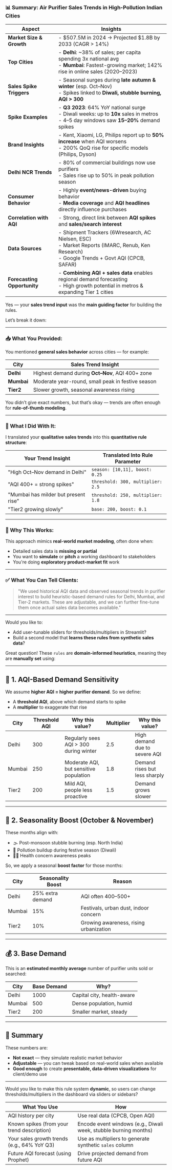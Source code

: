 ### 📊 Summary: Air Purifier Sales Trends in High-Pollution Indian Cities

| **Aspect**                        | **Insights**                                                                                                                                                     |
|----------------------------------|------------------------------------------------------------------------------------------------------------------------------------------------------------------|
| **Market Size & Growth**         | - $507.5M in 2024 → Projected $1.8B by 2033 (CAGR > 14%)                                                                                                          |
| **Top Cities**                   | - **Delhi**: ~38% of sales; per capita spending 3x national avg<br>- **Mumbai**: Fastest-growing market; 142% rise in online sales (2020–2023)                 |
| **Sales Spike Triggers**         | - Seasonal surges during **late autumn & winter** (esp. Oct–Nov)<br>- Spikes linked to **Diwali, stubble burning, AQI > 300**                                   |
| **Spike Examples**               | - **Q3 2023**: 64% YoY national surge<br>- Diwali weeks: up to **10x** sales in metros<br>- 4–5 day windows saw **15–20%** demand spikes                       |
| **Brand Insights**               | - Kent, Xiaomi, LG, Philips report up to **50% increase** when AQI worsens<br>- 200% QoQ rise for specific models (Philips, Dyson)                              |
| **Delhi NCR Trends**             | - 80% of commercial buildings now use purifiers<br>- Sales rise up to 50% in peak pollution season                                                              |
| **Consumer Behavior**            | - Highly **event/news-driven** buying behavior<br>- **Media coverage** and **AQI headlines** directly influence purchases                                       |
| **Correlation with AQI**         | - Strong, direct link between **AQI spikes** and **sales/search interest**                                                                                       |
| **Data Sources**                 | - Shipment Trackers (6Wresearch, AC Nielsen, ESC)<br>- Market Reports (IMARC, Renub, Ken Research)<br>- Google Trends + Govt AQI (CPCB, SAFAR)                 |
| **Forecasting Opportunity**      | - **Combining AQI + sales data** enables regional demand forecasting<br>- High growth potential in metros & expanding Tier 1 cities                             |


Yes — your **sales trend input** was the **main guiding factor** for building the rules.

Let’s break it down:

---

### 📥 What You Provided:

You mentioned **general sales behavior** across cities — for example:

| City       | Sales Trend Insight                               |
| ---------- | ------------------------------------------------- |
| **Delhi**  | Highest demand during **Oct–Nov**, AQI 400+ zone  |
| **Mumbai** | Moderate year-round, small peak in festive season |
| **Tier2**  | Slower growth, seasonal awareness rising          |

You didn’t give exact numbers, but that’s okay — trends are often enough for **rule-of-thumb modeling**.

---

### 🧠 What I Did With It:

I translated your **qualitative sales trends** into this **quantitative rule structure**:

| Your Trend Insight                   | Translated Into Rule Parameter    |
| ------------------------------------ | --------------------------------- |
| "High Oct–Nov demand in Delhi"       | `season: [10,11], boost: 0.25`    |
| "AQI 400+ = strong spikes"           | `threshold: 300, multiplier: 2.5` |
| "Mumbai has milder but present rise" | `threshold: 250, multiplier: 1.8` |
| "Tier2 growing slowly"               | `base: 200, boost: 0.1`           |

---

### 🧪 Why This Works:

This approach mimics **real-world market modeling**, often done when:

* Detailed sales data is **missing or partial**
* You want to **simulate** or **pitch** a working dashboard to stakeholders
* You're doing **exploratory product-market fit** work

---

### ✅ What You Can Tell Clients:

> "We used historical AQI data and observed seasonal trends in purifier interest to build heuristic-based demand rules for Delhi, Mumbai, and Tier-2 markets. These are adjustable, and we can further fine-tune them once actual sales data becomes available."

---

Would you like to:

* Add user-tunable sliders for thresholds/multipliers in Streamlit?
* Build a second model that **learns these rules from synthetic sales data**?

Great question! These `rules` are **domain-informed heuristics**, meaning they are **manually set** using:

---

## 🔧 1. **AQI-Based Demand Sensitivity**

We assume **higher AQI = higher purifier demand**. So we define:

* A **threshold AQI**, above which demand starts to spike
* A **multiplier** to exaggerate that rise

| City   | Threshold AQI | Why this value?                        | Multiplier | Why this value?               |
| ------ | ------------- | -------------------------------------- | ---------- | ----------------------------- |
| Delhi  | 300           | Regularly sees AQI > 300 during winter | 2.5        | High demand due to severe AQI |
| Mumbai | 250           | Moderate AQI, but sensitive population | 1.8        | Demand rises but less sharply |
| Tier2  | 200           | Mild AQI, people less proactive        | 1.5        | Demand grows slower           |

---

## 🍂 2. **Seasonality Boost (October & November)**

These months align with:

* 🌫️ Post-monsoon stubble burning (esp. North India)
* 💨 Pollution buildup during festive season (Diwali)
* 🧑‍⚕️ Health concern awareness peaks

So, we apply a seasonal **boost factor** for those months:

| City   | Seasonality Boost | Reason                                 |
| ------ | ----------------- | -------------------------------------- |
| Delhi  | 25% extra demand  | AQI often 400–500+                     |
| Mumbai | 15%               | Festivals, urban dust, indoor concern  |
| Tier2  | 10%               | Growing awareness, rising urbanization |

---

## 💰 3. **Base Demand**

This is an **estimated monthly average** number of purifier units sold or searched:

| City   | Base Demand | Why?                       |
| ------ | ----------- | -------------------------- |
| Delhi  | 1000        | Capital city, health-aware |
| Mumbai | 500         | Dense population, humid    |
| Tier2  | 200         | Smaller market, steady     |

---

## 📌 Summary

These numbers are:

* **Not exact** — they simulate realistic market behavior
* **Adjustable** — you can tweak based on real-world sales when available
* **Good enough** to create **presentable, data-driven visualizations** for client/demo use

---

Would you like to make this rule system **dynamic**, so users can change thresholds/multipliers in the dashboard via sliders or sidebars?


| **What You Use**                            | **How**                                                          |
| ------------------------------------------- | ---------------------------------------------------------------- |
| AQI history per city                        | Use real data (CPCB, Open AQI)                                   |
| Known spikes (from your trend description)  | Encode event windows (e.g., Diwali week, stubble burning months) |
| Your sales growth trends (e.g., 64% YoY Q3) | Use as multipliers to generate synthetic `sales` column          |
| Future AQI forecast (using Prophet)         | Drive projected demand from future AQI                           |

